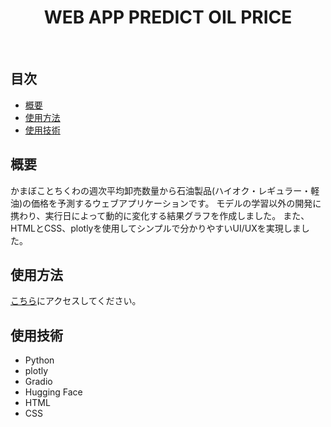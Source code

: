 <h1 align="center"> WEB APP PREDICT OIL PRICE  </h1> <br>

## 目次
- [概要](#概要)
- [使用方法](#使用方法)
- [使用技術](#使用技術)

## 概要
かまぼことちくわの週次平均卸売数量から石油製品(ハイオク・レギュラー・軽油)の価格を予測するウェブアプリケーションです。
モデルの学習以外の開発に携わり、実行日によって動的に変化する結果グラフを作成しました。
また、HTMLとCSS、plotlyを使用してシンプルで分かりやすいUI/UXを実現しました。

## 使用方法
<a href="https://huggingface.co/space/Yo4Shi4Ko5/Oil_Price_Predict">こちら</a>にアクセスしてください。

## 使用技術
- Python
- plotly
- Gradio
- Hugging Face
- HTML
- CSS
